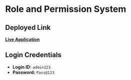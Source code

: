 # Role and Permission System

## Deployed Link

**[Live Application](https://v0-role-and-permission-system.vercel.app/login)**

## Login Credentials

- **Login ID:** `admin123`
- **Password:** `Pass@123`
